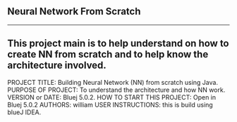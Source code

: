 ## Neural Network From Scratch

------------------------------------------------------------------------
This project main is to help understand on how to create NN from scratch and to help know the architecture involved.
------------------------------------------------------------------------

PROJECT TITLE: Building Neural Network (NN) from scratch using Java.
PURPOSE OF PROJECT: To understand the architecture and how NN work.
VERSION or DATE: Bluej 5.0.2. 
HOW TO START THIS PROJECT: Open in Bluej 5.0.2
AUTHORS: william
USER INSTRUCTIONS: this is build using blueJ IDEA.
